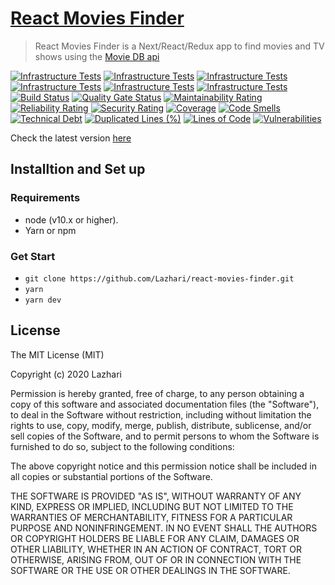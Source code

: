 # [React Movies Finder](https://movies-finder-v2.vercel.app/)

> React Movies Finder is a Next/React/Redux app to find movies and TV shows using the [Movie DB api](https://developers.themoviedb.org/3)

[![Infrastructure Tests](https://www.bridgecrew.cloud/badges/github/lazhari/react-movies-finder/general)](https://www.bridgecrew.cloud/link/badge?vcs=github&fullRepo=Lazhari%2Freact-movies-finder&benchmark=INFRASTRUCTURE+SECURITY)
[![Infrastructure Tests](https://www.bridgecrew.cloud/badges/github/lazhari/react-movies-finder/cis_aws)](https://www.bridgecrew.cloud/link/badge?vcs=github&fullRepo=Lazhari%2Freact-movies-finder&benchmark=CIS+AWS+V1.2)
[![Infrastructure Tests](https://www.bridgecrew.cloud/badges/github/lazhari/react-movies-finder/cis_azure)](https://www.bridgecrew.cloud/link/badge?vcs=github&fullRepo=Lazhari%2Freact-movies-finder&benchmark=CIS+AZURE+V1.1)
[![Infrastructure Tests](https://www.bridgecrew.cloud/badges/github/lazhari/react-movies-finder/pci)](https://www.bridgecrew.cloud/link/badge?vcs=github&fullRepo=Lazhari%2Freact-movies-finder&benchmark=PCI-DSS+V3.2)
[![Infrastructure Tests](https://www.bridgecrew.cloud/badges/github/lazhari/react-movies-finder/nist)](https://www.bridgecrew.cloud/link/badge?vcs=github&fullRepo=Lazhari%2Freact-movies-finder&benchmark=NIST-800-53)
[![Infrastructure Tests](https://www.bridgecrew.cloud/badges/github/lazhari/react-movies-finder/hipaa)](https://www.bridgecrew.cloud/link/badge?vcs=github&fullRepo=Lazhari%2Freact-movies-finder&benchmark=HIPAA)
[![Build Status](https://travis-ci.org/Lazhari/react-movies-finder.svg?branch=master)](https://travis-ci.org/Lazhari/react-movies-finder)
[![Quality Gate Status](https://sonarcloud.io/api/project_badges/measure?project=Lazhari_react-movies-finder&metric=alert_status)](https://sonarcloud.io/dashboard?id=Lazhari_react-movies-finder)
[![Maintainability Rating](https://sonarcloud.io/api/project_badges/measure?project=Lazhari_react-movies-finder&metric=sqale_rating)](https://sonarcloud.io/dashboard?id=Lazhari_react-movies-finder)
[![Reliability Rating](https://sonarcloud.io/api/project_badges/measure?project=Lazhari_react-movies-finder&metric=reliability_rating)](https://sonarcloud.io/dashboard?id=Lazhari_react-movies-finder)
[![Security Rating](https://sonarcloud.io/api/project_badges/measure?project=Lazhari_react-movies-finder&metric=security_rating)](https://sonarcloud.io/dashboard?id=Lazhari_react-movies-finder)
[![Coverage](https://sonarcloud.io/api/project_badges/measure?project=Lazhari_react-movies-finder&metric=coverage)](https://sonarcloud.io/dashboard?id=Lazhari_react-movies-finder)
[![Code Smells](https://sonarcloud.io/api/project_badges/measure?project=Lazhari_react-movies-finder&metric=code_smells)](https://sonarcloud.io/dashboard?id=Lazhari_react-movies-finder)
[![Technical Debt](https://sonarcloud.io/api/project_badges/measure?project=Lazhari_react-movies-finder&metric=sqale_index)](https://sonarcloud.io/dashboard?id=Lazhari_react-movies-finder)
[![Duplicated Lines (%)](https://sonarcloud.io/api/project_badges/measure?project=Lazhari_react-movies-finder&metric=duplicated_lines_density)](https://sonarcloud.io/dashboard?id=Lazhari_react-movies-finder)
[![Lines of Code](https://sonarcloud.io/api/project_badges/measure?project=Lazhari_react-movies-finder&metric=ncloc)](https://sonarcloud.io/dashboard?id=Lazhari_react-movies-finder)
[![Vulnerabilities](https://sonarcloud.io/api/project_badges/measure?project=Lazhari_react-movies-finder&metric=vulnerabilities)](https://sonarcloud.io/dashboard?id=Lazhari_react-movies-finder)

Check the latest version [here](https://movies-finder-v2.vercel.app/)

## Installtion and Set up

### Requirements

- node (v10.x or higher).
- Yarn or npm

### Get Start

- `git clone https://github.com/Lazhari/react-movies-finder.git`
- `yarn`
- `yarn dev`

## License

The MIT License (MIT)

Copyright (c) 2020 Lazhari

Permission is hereby granted, free of charge, to any person obtaining a copy of this software and associated documentation files (the "Software"), to deal in the Software without restriction, including without limitation the rights to use, copy, modify, merge, publish, distribute, sublicense, and/or sell copies of the Software, and to permit persons to whom the Software is furnished to do so, subject to the following conditions:

The above copyright notice and this permission notice shall be included in all copies or substantial portions of the Software.

THE SOFTWARE IS PROVIDED "AS IS", WITHOUT WARRANTY OF ANY KIND, EXPRESS OR IMPLIED, INCLUDING BUT NOT LIMITED TO THE WARRANTIES OF MERCHANTABILITY, FITNESS FOR A PARTICULAR PURPOSE AND NONINFRINGEMENT. IN NO EVENT SHALL THE AUTHORS OR COPYRIGHT HOLDERS BE LIABLE FOR ANY CLAIM, DAMAGES OR OTHER LIABILITY, WHETHER IN AN ACTION OF CONTRACT, TORT OR OTHERWISE, ARISING FROM, OUT OF OR IN CONNECTION WITH THE SOFTWARE OR THE USE OR OTHER DEALINGS IN THE SOFTWARE.
